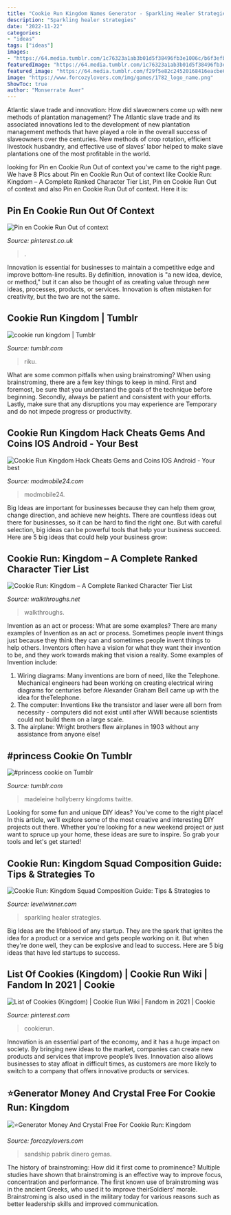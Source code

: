 ```yaml
---
title: "Cookie Run Kingdom Names Generator - Sparkling Healer Strategies"
description: "Sparkling healer strategies"
date: "2022-11-22"
categories:
- "ideas"
tags: ["ideas"]
images:
- "https://64.media.tumblr.com/1c76323a1ab3b01d5f38496fb3e1006c/b6f3efbe187c0a91-bf/s500x750/0a11a26919b3f8afebe2677c93b706bd700b4eff.png"
featuredImage: "https://64.media.tumblr.com/1c76323a1ab3b01d5f38496fb3e1006c/b6f3efbe187c0a91-bf/s500x750/0a11a26919b3f8afebe2677c93b706bd700b4eff.png"
featured_image: "https://64.media.tumblr.com/f29f5e82c24520168416eacbe6bb087b/tumblr_pt7ukyDX511qemu54o1_500.png"
image: "https://www.forcozylovers.com/img/games/1782_logo_name.png"
ShowToc: true
author: "Monserrate Auer"
---
```



Atlantic slave trade and innovation: How did slaveowners come up with new methods of plantation management?
The Atlantic slave trade and its associated innovations led to the development of new plantation management methods that have played a role in the overall success of slaveowners over the centuries. New methods of crop rotation, efficient livestock husbandry, and effective use of slaves’ labor helped to make slave plantations one of the most profitable in the world.

	

		
looking for Pin en Cookie Run Out of context you've came to the right page. We have 8 Pics about Pin en Cookie Run Out of context like Cookie Run: Kingdom – A Complete Ranked Character Tier List, Pin en Cookie Run Out of context and also Pin en Cookie Run Out of context. Here it is:
		
    
## Pin En Cookie Run Out Of Context

<img loading=lazy src="https://i.pinimg.com/originals/54/a2/e8/54a2e8248192e428597756daeae273b7.jpg" onerror="this.onerror=null;this.src='https://tse1.mm.bing.net/th?id=OIP.0d5z8pKvr3hyDsczCqpHQAHaIE&amp;pid=15.1';" alt="Pin en Cookie Run Out of context">

_Source: pinterest.co.uk_

>. 

	

Innovation is essential for businesses to maintain a competitive edge and improve bottom-line results. By definition, innovation is "a new idea, device, or method," but it can also be thought of as creating value through new ideas, processes, products, or services. Innovation is often mistaken for creativity, but the two are not the same.

    
## Cookie Run Kingdom | Tumblr

<img loading=lazy src="https://64.media.tumblr.com/f29f5e82c24520168416eacbe6bb087b/tumblr_pt7ukyDX511qemu54o1_500.png" onerror="this.onerror=null;this.src='https://tse3.mm.bing.net/th?id=OIP.J3zBcZJpiSEkzf51G3kGoAHaHP&amp;pid=15.1';" alt="cookie run kingdom | Tumblr">

_Source: tumblr.com_

>riku. 

	

What are some common pitfalls when using brainstroming?
When using brainstroming, there are a few key things to keep in mind. First and foremost, be sure that you understand the goals of the technique before beginning. Secondly, always be patient and consistent with your efforts. Lastly, make sure that any disruptions you may experience are Temporary and do not impede progress or productivity.

    
## Cookie Run Kingdom Hack Cheats Gems And Coins IOS Android - Your Best

<img loading=lazy src="https://modmobile24.com/wp-content/uploads/2021/01/cookie-run-kingdom-hack-mod-1536x790.jpg" onerror="this.onerror=null;this.src='https://tse4.mm.bing.net/th?id=OIP.4CUXw_kpuDdQV3MqUaoZdQHaDz&amp;pid=15.1';" alt="Cookie Run Kingdom Hack Cheats Gems and Coins IOS Android - Your best">

_Source: modmobile24.com_

>modmobile24. 

	

Big Ideas are important for businesses because they can help them grow, change direction, and achieve new heights. There are countless ideas out there for businesses, so it can be hard to find the right one. But with careful selection, big ideas can be powerful tools that help your business succeed. Here are 5 big ideas that could help your business grow: 

    
## Cookie Run: Kingdom – A Complete Ranked Character Tier List

<img loading=lazy src="https://walkthroughs.net/wp-content/uploads/2021/05/Milk-2048x970.jpg" onerror="this.onerror=null;this.src='https://tse2.mm.bing.net/th?id=OIP.L6e479M16ixfMe0UGGhPaQHaDg&amp;pid=15.1';" alt="Cookie Run: Kingdom – A Complete Ranked Character Tier List">

_Source: walkthroughs.net_

>walkthroughs. 

	

Invention as an act or process: What are some examples?
There are many examples of Invention as an act or process. Sometimes people invent things just because they think they can and sometimes people invent things to help others. Inventors often have a vision for what they want their invention to be, and they work towards making that vision a reality. Some examples of Invention include: 
1) Wiring diagrams: Many inventions are born of need, like the Telephone. Mechanical engineers had been working on creating electrical wiring diagrams for centuries before Alexander Graham Bell came up with the idea for theTelephone.
2) The computer: Inventions like the transistor and laser were all born from necessity - computers did not exist until after WWII because scientists could not build them on a large scale.
3) The airplane: Wright brothers flew airplanes in 1903 without any assistance from anyone else!

    
## #princess Cookie On Tumblr

<img loading=lazy src="https://64.media.tumblr.com/1c76323a1ab3b01d5f38496fb3e1006c/b6f3efbe187c0a91-bf/s500x750/0a11a26919b3f8afebe2677c93b706bd700b4eff.png" onerror="this.onerror=null;this.src='https://tse2.mm.bing.net/th?id=OIP.1yj0-qi125Y2uVPXartn9AHaCa&amp;pid=15.1';" alt="#princess cookie on Tumblr">

_Source: tumblr.com_

>madeleine hollyberry kingdoms twitte. 

	

Looking for some fun and unique DIY ideas? You've come to the right place! In this article, we'll explore some of the most creative and interesting DIY projects out there. Whether you're looking for a new weekend project or just want to spruce up your home, these ideas are sure to inspire. So grab your tools and let's get started!

    
## Cookie Run: Kingdom Squad Composition Guide: Tips &amp; Strategies To

<img loading=lazy src="https://www.levelwinner.com/wp-content/uploads/2021/02/cookie-run-kingdom-sparkling-cookie-800x450-1-768x432.jpg" onerror="this.onerror=null;this.src='https://tse4.mm.bing.net/th?id=OIP.-2KSJfd0t_GPdgXPnbvYwwHaEK&amp;pid=15.1';" alt="Cookie Run: Kingdom Squad Composition Guide: Tips &amp; Strategies to">

_Source: levelwinner.com_

>sparkling healer strategies. 

	

Big Ideas are the lifeblood of any startup. They are the spark that ignites the idea for a product or a service and gets people working on it. But when they're done well, they can be explosive and lead to success. Here are 5 big ideas that have led startups to success.

    
## List Of Cookies (Kingdom) | Cookie Run Wiki | Fandom In 2021 | Cookie

<img loading=lazy src="https://i.pinimg.com/736x/c7/69/ad/c769ad27cecc318a7b9a642644939d86.jpg" onerror="this.onerror=null;this.src='https://tse1.mm.bing.net/th?id=OIP.DbSAvirI8yUfQMMyUolvRQAAAA&amp;pid=15.1';" alt="List of Cookies (Kingdom) | Cookie Run Wiki | Fandom in 2021 | Cookie">

_Source: pinterest.com_

>cookierun. 

	

Innovation is an essential part of the economy, and it has a huge impact on society. By bringing new ideas to the market, companies can create new products and services that improve people’s lives. Innovation also allows businesses to stay afloat in difficult times, as customers are more likely to switch to a company that offers innovative products or services.

    
## ⭐Generator Money And Crystal Free For Cookie Run: Kingdom

<img loading=lazy src="https://www.forcozylovers.com/img/games/1782_logo_name.png" onerror="this.onerror=null;this.src='https://tse4.mm.bing.net/th?id=OIP.mgphIqEPti6btsnwVR8d_wHaDn&amp;pid=15.1';" alt="⭐Generator Money And Crystal Free For Cookie Run: Kingdom">

_Source: forcozylovers.com_

>sandship pabrik dinero gemas. 

	

The history of brainstroming: How did it first come to prominence?
Multiple studies have shown that brainstroming is an effective way to improve focus, concentration and performance. The first known use of brainstroming was in the ancient Greeks, who used it to improve theirSoldiers' morale. Brainstroming is also used in the military today for various reasons such as better leadership skills and improved communication.

